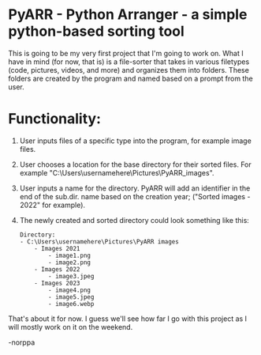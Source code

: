  
# PyARR - Python Arranger - a simple python-based sorting tool
This is going to be my very first project that I'm going to work on. What I have in mind (for now, that is) is a file-sorter that takes in various filetypes (code, pictures, videos, and more) and organizes them into folders. These folders are created by the program and named based on a prompt from the user.

# Functionality:
1. User inputs files of a specific type into the program, for example image files.
2. User chooses a location for the base directory for their sorted files. For example "C:\Users\usernamehere\Pictures\PyARR_images".
3. User inputs a name for the directory. PyARR will add an identifier in the end of the sub.dir. name based on the creation year; ("Sorted images - 2022" for example).
4. The newly created and sorted directory could look something like this:

       Directory:
       - C:\Users\usernamehere\Pictures\PyARR images
           - Images 2021
               - image1.png
               - image2.png
           - Images 2022
               - image3.jpeg
           - Images 2023
               - image4.png
               - image5.jpeg
               - image6.webp
    
That's about it for now. I guess we'll see how far I go with this project as I will mostly work on it on the weekend.

-norppa
